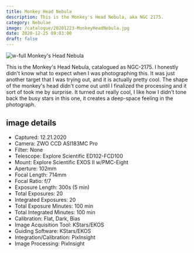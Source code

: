 ```yaml
---
title: Monkey Head Nebula
description: This is the Monkey's Head Nebula, aka NGC 2175.
category: Nebulae
image: /catalogue/20201223-MonkeyHeadNebula.jpg
date: 2020-12-25 09:03:00
draft: false
---
```


![w-full Monkey's Head Nebula](/catalogue/20201223-MonkeyHeadNebula.jpg)

This is the Monkey's Head Nebula, catalogued as NGC-2175. I honestly didn't know what to expect when I was photographing this. It was just another target that I was trying out, and it is actually pretty cool. The shape of the monkey's head didn't come out until I finalized the processing and it sort of took me by surprise. It turned out really cool, I like how I didn't tone back the busy stars in this one, it creates a deep-space feeling in the photograph.  

## image details
  
* Captured: 12.21.2020
* Camera: ZWO CCD ASI183MC Pro
* Filter: None
* Telescope: Explore Scientific ED102-FCD100
* Mount: Explore Scientific EXOS II w/PMC-Eight
* Aperture: 102mm
* Focal Length: 714mm
* Focal Ratio: f/7
* Exposure Length: 300s (5 min)
* Total Exposures: 20
* Integrated Exposures: 20
* Total Exposure Minutes: 100 min
* Total Integrated Minutes: 100 min
* Calibration: Flat, Dark, Bias
* Image Acquisition Tool: KStars/EKOS
* Guiding Software: KStars/EKOS
* Integration/Calibration: PixInsight
* Image Processing: PixInsight
